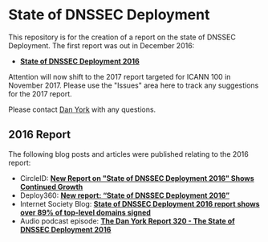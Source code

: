 # State of DNSSEC Deployment

This repository is for the creation of a report on the state of DNSSEC Deployment. The first report was out in December 2016:

* [**State of DNSSEC Deployment 2016**](https://www.internetsociety.org/doc/state-dnssec-deployment-2016)

Attention will now shift to the 2017 report targeted for ICANN 100 in November 2017. Please use the "Issues" area here to track any suggestions for the 2017 report.

Please contact [Dan York](mailto:york@isoc.org) with any questions.

## 2016 Report

The following blog posts and articles were published relating to the 2016 report:

* CircleID: [**New Report on "State of DNSSEC Deployment 2016" Shows Continued Growth**](http://www.circleid.com/posts/20170109_report_on_state_of_dnssec_deployment_2016_continued_growth/)
* Deploy360: [**New report: “State of DNSSEC Deployment 2016”**](http://www.internetsociety.org/deploy360/blog/2017/01/new-report-state-of-dnssec-deployment-2016/)
* Internet Society Blog: [**State of DNSSEC Deployment 2016 report shows over 89% of top-level domains signed**](https://www.internetsociety.org/blog/tech-matters/2017/01/state-dnssec-deployment-2016-report-shows-over-89-top-level-domains-signed)
* Audio podcast episode: [**The Dan York Report 320 - The State of DNSSEC Deployment 2016**](https://soundcloud.com/danyork/tdyr-320-the-state-of-dnssec)
